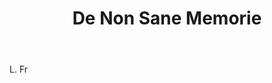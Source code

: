 ---
title: De Non Sane Memorie
letter: D
permalink: "/definitions/bld-de-non-sane-memorie.html"
body: L. Fr
published_at: '2018-07-07'
source: Black's Law Dictionary 2nd Ed (1910)
layout: post
---